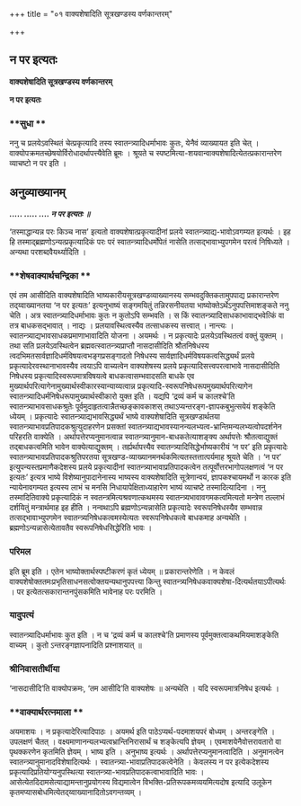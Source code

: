 +++
title = "०१ वाक्यशेषादिति सूत्रखण्डस्य वर्णकान्तरम्"

+++


## न पर इत्यतः

**वाक्यशेषादिति सूत्रखण्डस्य वर्णकान्तरम्**

**न पर इत्यतः**

### **सुधा **

ननु च प्रलयेऽवस्थितं चेत्प्रकृत्यादि तस्य स्वातन्त्र्यादिधर्माभावः कुतः, येनैवं व्याख्यायत इति चेत् । वाक्योपक्रमतच्छेषयोर्विरोधादर्थापत्त्यैवेति ब्रूमः । श्रूयते च स्पष्टमित्या-शयवान्वाक्यशेषादित्येतत्प्रकारान्तरेण व्याचष्टो न पर इति ।

## **अनुव्याख्यानम्**

***..... ..... .... न पर इत्यतः ॥***

‘तस्माद्धान्यन्न परः किञ्च नास’ इत्यतो वाक्यशेषात्प्रकृत्यादीनां प्रलये स्वातन्त्र्याद्य-भावोऽवगम्यत इत्यर्थः । इह हि तस्माद्ब्रह्मणोऽन्यत्प्रकृत्यादिकं परः परं स्वातन्त्र्यादिधर्मोपेतं नासेति तत्सद्भावाभ्युपगमेन परत्वं निषिध्यते । अन्यथा परशब्दवैयर्थ्यादिति ।

### **शेषवाक्यार्थचन्द्रिका **

एवं तम आसीदिति वाक्यशेषादिति भाष्यकारीयसूत्रखण्डव्याख्यानस्य सम्भवदुक्तिकतामुपपाद्य प्रकारान्तरेण तद्य्वाख्यानतया ‘न पर इत्यतः’ इत्यनुभाष्यं सङ्गमयितुं तन्निरसनीयतया भाष्योक्तेऽर्थेऽनुपपत्तिमाशङ्कते ननु चेति । अत्र स्वातन्त्र्यादिधर्माभावः कुतः न कुतोऽपि सम्भवति । स किं स्वातन्त्र्यादिसाधकाभावाद्भवेत्किं वा तत्र बाधकसद्भावात् । नाद्यः । प्रलयावस्थित्वस्यैव तत्साधकस्य सत्त्वात् । नान्त्यः । स्वातन्त्र्याद्यभावसाधकप्रमाणाभावादिति योजना । अयमर्थः । न प्रकृत्यादेः प्रलयेऽवस्थितत्वं वक्तुं युक्तम् । तथा सति प्रलयेऽवस्थित्वेन ब्रह्मवत्स्वातन्त्र्यप्राप्तौ नासदासीदिति श्रौतनिषेधस्य त्वदभिमतसार्वज्ञादिधर्मविषयत्वभङ्गप्रसङ्गादतो निषेधस्य सार्वज्ञादिधर्मविषयकत्वसिद्ध्यर्थं प्रलये प्रकृत्यादेरवस्थानाभावस्यैव त्वयाऽपि वाच्यत्वेन वाक्यशेषस्य प्रलये प्रकृत्यादिसत्त्वपरत्वाभावे नासदासीदिति निषेधस्य प्रकृत्यादिस्वरूपमात्रविषयत्वे बाधकत्वासम्भवादसति बाधके एव मुख्यार्थपरित्यागेनामुख्यार्थस्वीकारस्यान्याय्यत्वान्न प्रकृत्यादि-स्वरूपनिषेधरूपमुख्यार्थपरित्यागेन स्वातन्त्र्यादिधर्मनिषेधरूपामुख्यार्थस्वीकारो युक्त इति । यद्यपि ‘द्रव्यं कर्म च कालश्चे’ति स्वातन्त्र्याभावसाधकश्रुतेः पूर्वमुदाहृतत्वान्नैतच्छङ्कावकाशस् तथाऽप्यन्तरङ्ग-ज्ञापकबुभुत्सयेयं शङ्केति ध्येयम् । प्रकृत्यादेः स्वातन्त्र्याद्यभावसिद्ध्यर्थं भाष्ये वाक्यशेषादिति सूत्रखण्डार्थतया स्वातन्त्र्याभावप्रतिपादकश्रुत्युदाहरणेन प्रसक्तां स्वातन्त्र्याद्यभावस्यानन्यलभ्यत्व-भ्रान्तिमन्यलभ्यत्वोपदर्शनेन परिहरति वाक्येति । अर्थापत्तेरप्यनुमानत्वान्न स्वातन्त्र्यानुमान-बाधकतेत्याशङ्क्य अर्थापत्तेः श्रौतत्वाद्युक्तं तद्बाधकत्वमिति भावेन वाक्येत्याद्युक्तम् । तर्ह्यर्थापत्त्यैव स्वातन्त्र्यादिसिद्धेर्भाष्यकारीयं ‘न पर’ इति प्रकृत्यादेः स्वातन्त्र्याभावप्रतिपादकश्रुतिपरतया सूत्रखण्ड-व्याख्यानमनर्थकमित्यतस्तत्तात्पर्यमाह श्रूयते चेति । ‘न पर’ इत्युपन्यस्तप्रमाणैकदेशस्य प्रलये प्रकृत्यादीनां स्वातन्त्र्याभावाप्रतिपादकत्वेन तत्पूर्वोत्तरभागोपलक्षणत्वं ‘न पर इत्यतः’ इत्यत्र भाष्ये विशेष्यानुपादानेनास्य भाष्यस्य वाक्यशेषादिति सूत्रेणान्वयं, ज्ञापकश्चायमर्थो न कारक इति न्यायेनावगम्यत इत्यस्य लाभं च मनसि निधायापेक्षिताध्याहारेण भाष्यं व्याचष्टे तस्मादित्यादिना । ननु तस्मादितिवाक्ये प्रकृत्यादिकं न स्वतन्त्रमित्यश्रवणात्कथमस्य स्वातन्त्र्यभावावगमकत्वमित्यतो मन्त्रेण तल्लाभं दर्शयितुं मन्त्रार्थमाह इह हीति । नन्वथाऽपि ब्रह्मणोऽन्यन्नासेति प्रकृत्यादेः स्वरूपनिषेधस्यैव सम्भवान्न तत्सद्भावाभ्युपगमेन स्वातन्त्र्यनिषेधकत्वमस्येत्यतः स्वरूपनिषेधकत्वे बाधकमाह अन्यथेति । ब्रह्मणोऽन्यन्नासेत्येतावतैव स्वरूपनिषेधसिद्धेरिति भावः ।

### **परिमल** 

इति ब्रूम इति । एतेन भाष्योक्तार्थस्पष्टीकरणं कृतं ध्येयम् ॥ प्रकारान्तरेणेति । न केवलं वाक्यशेषोक्ततमःप्रभृतिसाधनसत्वोक्तयन्यथानुपपत्त्या किन्तु स्वातन्त्र्यनिषेधकवाक्यशेषा-दित्यर्थतयाऽपीत्यर्थः । पर इत्येतत्सकारान्तनपुंसकमिति भावेनाह परः परमिति ।

### **यादुपत्यं** 

स्वातन्त्र्यादिधर्माभावः कुत इति । न च ‘द्रव्यं कर्म च कालश्चे’ति प्रमाणस्य पूर्वमुक्तत्वाकथमियमाशङ्केति वाच्यम् । कुतो ऽन्तरङ्गज्ञापनादिति प्रश्नाशयात् ॥

### **श्रीनिवासतीर्थीया** 

‘नासदासीदि’ति वाक्योपक्रमः, ‘तम आसीदि’ति वाक्यशेषः ॥ अन्यथेति । यदि स्वरूपमात्रनिषेध इत्यर्थः ।

### **वाक्यार्थरत्नमाला **

अयमाशयः । न प्रकृत्यादेरित्यादिपाठः । अयमर्थ इति पाठेऽप्यर्थ-पदमाशयपरं बोध्यम् । अन्तरङ्गेति । उपलक्षणं चैतत् । वक्ष्यमाणानन्यलभ्यत्वभ्रान्तिनिरासार्थं च शङ्केत्यपि ज्ञेयम् । एवमाशयेनैवोत्तरावतारो वा पृथक्करणेन कृतमिति ज्ञेयम् । भाष्य इति । अनुभाष्य इत्यर्थः । अर्थापत्तेरप्यनुमानत्वादिति । अनुमानत्वेन स्वातन्त्र्यानुमानादविशेषादित्यर्थः । स्वातन्त्र्या-भावाप्रतिपादकत्वेनेति । केवलस्य न पर इत्येकदेशस्य प्रकृत्यादिप्रतियोग्यनुपस्थित्या स्वातन्त्र्या-भावप्रतिपादकत्वाभावादिति भावः । आसेत्येतदिदामसेत्याद्यामन्तानुप्रयोगस्य विद्यमात्वेन विभक्ति-प्रतिरूपकमव्ययमित्यदोष इत्यादि उलूकेन कृतमप्यासबोधमित्येतद्य्वाख्यानादितोऽवगन्तव्यम् ।


